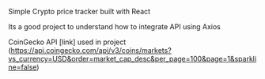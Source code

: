 Simple Crypto price tracker built with React

Its a good project to understand how to integrate API using Axios

CoinGecko API [link] used in project
(https://api.coingecko.com/api/v3/coins/markets?vs_currency=USD&order=market_cap_desc&per_page=100&page=1&sparkline=false)

